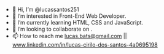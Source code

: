- 👋 Hi, I’m @lucassantos251
- 👀 I’m interested in Front-End Web Developer.
- 🌱 I’m currently learning HTML, CSS and JavaScript.
- 💞️ I’m looking to collaborate on .
- 📫 How to reach me lucas.bats@gmail.com || www.linkedin.com/in/lucas-cirilo-dos-santos-4a0695198

<!---
lucassantos251/lucassantos251 is a ✨ special ✨ repository because its `README.md` (this file) appears on your GitHub profile.
You can click the Preview link to take a look at your changes.
--->
